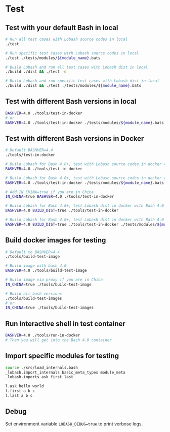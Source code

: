 # Test

## Test with your default Bash in local

```sh
# Run all test cases with Lobash source codes in local
./test

# Run specific test cases with Lobash source codes in local
./test ./tests/modules/${module_name}.bats

# Build Lobash and run all test cases with Lobash dist in local
./build ./dist && ./test -d

# Build Lobash and run specific test cases with Lobash dist in local
./build ./dist && ./test ./tests/modules/${module_name}.bats
```

## Test with different Bash versions in local

```sh
BASHVER=4.0 ./tools/test-in-docker
# or
BASHVER=4.0 ./tools/test-in-docker ./tests/modules/${module_name}.bats
```

## Test with different Bash versions in Docker

```sh
# Default BASHVER=4.4
./tools/test-in-docker

# Build Lobash for Bash 4.0+, test with Lobash source codes in docker with Bash 4.0
BASHVER=4.0 ./tools/test-in-docker

# Build Lobash for Bash 4.0+, test with Lobash source codes in docker with Bash 4.0
BASHVER=4.0 ./tools/test-in-docker ./tests/modules/${module_name}.bats

# Add IN_CHINA=true if you are in China
IN_CHINA=true BASHVER=4.0 ./tools/test-in-docker

# Build Lobash for Bash 4.0+, test Lobash dist in docker with Bash 4.0
BASHVER=4.0 BUILD_DIST=true ./tools/test-in-docker

# Build Lobash for Bash 4.0+, test Lobash dist in docker with Bash 4.0
BASHVER=4.0 BUILD_DIST=true ./tools/test-in-docker ./tests/modules/${module_name}.bats
```

## Build docker images for testing

```sh
# Default to BASHVER=4.4
./tools/build-test-image

# Build image with bash 4.0
BASHVER=4.0 ./tools/build-test-image

# Build image via proxy if you are in China
IN_CHINA=true ./tools/build-test-image

# Build all bash versions
./tools/build-test-images
# or
IN_CHINA=true ./tools/build-test-images
```

## Run interactive shell in test container

```sh
BASHVER=4.0 ./tools/run-in-docker
# Then you will get into the Bash 4.0 container
```

## Import specific modules for testing

```sh
source ./src/load_internals.bash
_lobash.import_internals basic_meta_types module_meta
_lobash.imports ask first last

l.ask hello world
l.first a b c
l.last a b c
```

## Debug

Set environment variable `LOBASH_DEBUG=true` to print verbose logs.
